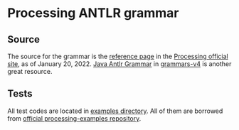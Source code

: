 # Processing ANTLR grammar

## Source

The source for the grammar is the [reference page](https://processing.org/reference) in the [Processing official site](https://processing.org), as of January 20, 2022.
[Java Antlr Grammar](https://github.com/antlr/grammars-v4/tree/master/java/java) in [grammars-v4](https://github.com/antlr/grammars-v4) is another great resource.

## Tests

All test codes are located in [examples directory](https://github.com/sayakaakioka/antlr-v4-grammar-processing/tree/main/examples).
All of them are borrowed from [official processing-examples repository](https://github.com/processing/processing-examples).
